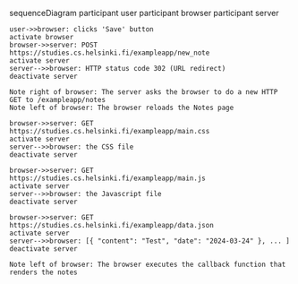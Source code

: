 sequenceDiagram
    participant user
    participant browser
    participant server

    user->>browser: clicks 'Save' button
    activate browser
    browser->>server: POST https://studies.cs.helsinki.fi/exampleapp/new_note
    activate server
    server-->>browser: HTTP status code 302 (URL redirect)
    deactivate server

    Note right of browser: The server asks the browser to do a new HTTP GET to /exampleapp/notes
    Note left of browser: The browser reloads the Notes page

    browser->>server: GET https://studies.cs.helsinki.fi/exampleapp/main.css
    activate server
    server-->>browser: the CSS file
    deactivate server

    browser->>server: GET https://studies.cs.helsinki.fi/exampleapp/main.js
    activate server
    server-->>browser: the Javascript file
    deactivate server

    browser->>server: GET https://studies.cs.helsinki.fi/exampleapp/data.json
    activate server
    server-->>browser: [{ "content": "Test", "date": "2024-03-24" }, ... ]
    deactivate server

    Note left of browser: The browser executes the callback function that renders the notes